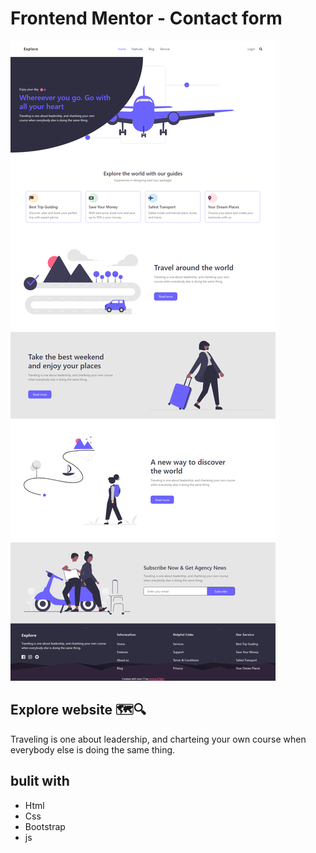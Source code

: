 # Frontend Mentor - Contact form

![Design preview for the explore website](./design/explore.png)

## Explore website 🗺🔍

Traveling is one about leadership, and charteing your own course when everybody else is doing the same thing.

## bulit with

- Html
- Css
- Bootstrap
- js
